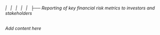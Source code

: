 ###### |   |   |   |   |   ├── Reporting of key financial risk metrics to investors and stakeholders

*Add content here*